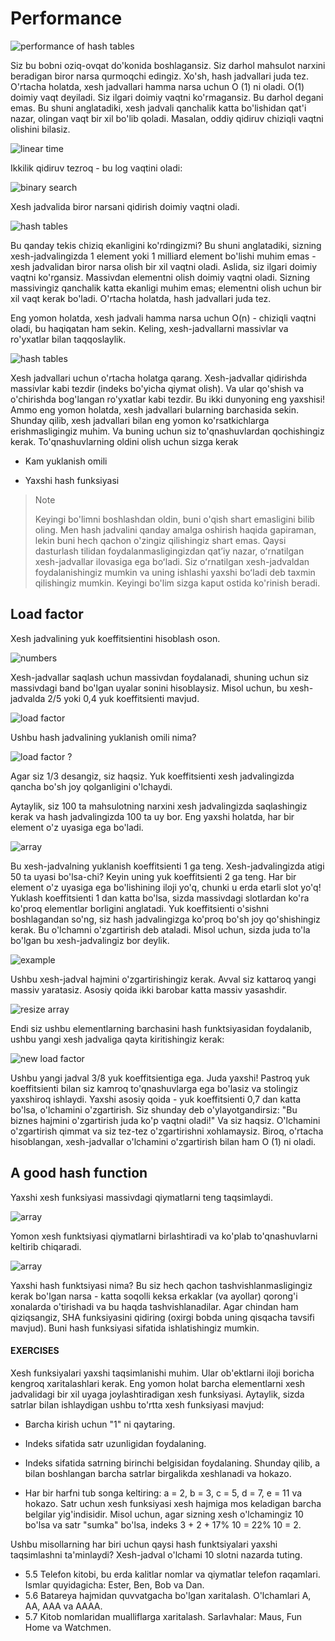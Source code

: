 # Performance

![performance of hash tables](image-34.png)

Siz bu bobni oziq-ovqat do'konida boshlagansiz. Siz darhol mahsulot narxini beradigan biror narsa qurmoqchi edingiz. Xo'sh, hash jadvallari juda tez. O'rtacha holatda, xesh jadvallari hamma narsa uchun O (1) ni oladi. O(1) doimiy vaqt deyiladi. Siz ilgari doimiy vaqtni ko'rmagansiz. Bu darhol degani emas. Bu shuni anglatadiki, xesh jadvali qanchalik katta bo'lishidan qat'i nazar, olingan vaqt bir xil bo'lib qoladi. Masalan, oddiy qidiruv chiziqli vaqtni olishini bilasiz.

![linear time](image-35.png)

Ikkilik qidiruv tezroq - bu log vaqtini oladi:

![binary search](image-36.png)

Xesh jadvalida biror narsani qidirish doimiy vaqtni oladi.

![hash tables](image-37.png)

Bu qanday tekis chiziq ekanligini ko'rdingizmi? Bu shuni anglatadiki, sizning xesh-jadvalingizda 1 element yoki 1 milliard element bo'lishi muhim emas - xesh jadvalidan biror narsa olish bir xil vaqtni oladi. Aslida, siz ilgari doimiy vaqtni ko'rgansiz. Massivdan elementni olish doimiy vaqtni oladi. Sizning massivingiz qanchalik katta ekanligi muhim emas; elementni olish uchun bir xil vaqt kerak bo'ladi. O'rtacha holatda, hash jadvallari juda tez.

Eng yomon holatda, xesh jadvali hamma narsa uchun O(n) - chiziqli vaqtni oladi, bu haqiqatan ham sekin. Keling, xesh-jadvallarni massivlar va ro'yxatlar bilan taqqoslaylik.

![hash tables](image-38.png)

Xesh jadvallari uchun o'rtacha holatga qarang. Xesh-jadvallar qidirishda massivlar kabi tezdir (indeks bo'yicha qiymat olish). Va ular qo'shish va o'chirishda bog'langan ro'yxatlar kabi tezdir. Bu ikki dunyoning eng yaxshisi! Ammo eng yomon holatda, xesh jadvallari bularning barchasida sekin. Shunday qilib, xesh jadvallari bilan eng yomon ko'rsatkichlarga erishmasligingiz muhim. Va buning uchun siz to'qnashuvlardan qochishingiz kerak. To'qnashuvlarning oldini olish uchun sizga kerak

* Kam yuklanish omili

* Yaxshi hash funksiyasi

> Note
>
> Keyingi bo'limni boshlashdan oldin, buni o'qish shart emasligini bilib oling. Men hash jadvalini qanday amalga oshirish haqida gapiraman, lekin buni hech qachon o'zingiz qilishingiz shart emas. Qaysi dasturlash tilidan foydalanmasligingizdan qatʼiy nazar, oʻrnatilgan xesh-jadvallar ilovasiga ega boʻladi. Siz oʻrnatilgan xesh-jadvaldan foydalanishingiz mumkin va uning ishlashi yaxshi boʻladi deb taxmin qilishingiz mumkin. Keyingi bo'lim sizga kaput ostida ko'rinish beradi.

## Load factor
Xesh jadvalining yuk koeffitsientini hisoblash oson.

![numbers](image-39.png)

Xesh-jadvallar saqlash uchun massivdan foydalanadi, shuning uchun siz massivdagi band bo'lgan uyalar sonini hisoblaysiz. Misol uchun, bu xesh-jadvalda 2/5 yoki 0,4 yuk koeffitsienti mavjud.

![load factor](image-40.png)

Ushbu hash jadvalining yuklanish omili nima?

![load factor ?](image-41.png)

Agar siz 1/3 desangiz, siz haqsiz. Yuk koeffitsienti xesh jadvalingizda qancha bo'sh joy qolganligini o'lchaydi.

Aytaylik, siz 100 ta mahsulotning narxini xesh jadvalingizda saqlashingiz kerak va hash jadvalingizda 100 ta uy bor. Eng yaxshi holatda, har bir element o'z uyasiga ega bo'ladi.

![array](image-42.png)

Bu xesh-jadvalning yuklanish koeffitsienti 1 ga teng. Xesh-jadvalingizda atigi 50 ta uyasi bo'lsa-chi? Keyin uning yuk koeffitsienti 2 ga teng. Har bir element o'z uyasiga ega bo'lishining iloji yo'q, chunki u erda etarli slot yo'q! Yuklash koeffitsienti 1 dan katta bo'lsa, sizda massivdagi slotlardan ko'ra ko'proq elementlar borligini anglatadi. Yuk koeffitsienti o'sishni boshlagandan so'ng, siz hash jadvalingizga ko'proq bo'sh joy qo'shishingiz kerak. Bu o'lchamni o'zgartirish deb ataladi. Misol uchun, sizda juda to'la bo'lgan bu xesh-jadvalingiz bor deylik.

![example](image-43.png)

Ushbu xesh-jadval hajmini o'zgartirishingiz kerak. Avval siz kattaroq yangi massiv yaratasiz. Asosiy qoida ikki barobar katta massiv yasashdir.

![resize array](image-44.png)

Endi siz ushbu elementlarning barchasini hash funktsiyasidan foydalanib, ushbu yangi xesh jadvaliga qayta kiritishingiz kerak:

![new load factor](image-45.png)

Ushbu yangi jadval 3/8 yuk koeffitsientiga ega. Juda yaxshi! Pastroq yuk koeffitsienti bilan siz kamroq to'qnashuvlarga ega bo'lasiz va stolingiz yaxshiroq ishlaydi. Yaxshi asosiy qoida - yuk koeffitsienti 0,7 dan katta bo'lsa, o'lchamini o'zgartirish. Siz shunday deb o'ylayotgandirsiz: "Bu biznes hajmini o'zgartirish juda ko'p vaqtni oladi!" Va siz haqsiz. O'lchamini o'zgartirish qimmat va siz tez-tez o'zgartirishni xohlamaysiz. Biroq, o'rtacha hisoblangan, xesh-jadvallar o'lchamini o'zgartirish bilan ham O (1) ni oladi.

## A good hash function
Yaxshi xesh funksiyasi massivdagi qiymatlarni teng taqsimlaydi.

![array](image-46.png)

Yomon xesh funktsiyasi qiymatlarni birlashtiradi va ko'plab to'qnashuvlarni keltirib chiqaradi.

![array](image-47.png)

Yaxshi hash funktsiyasi nima?
Bu siz hech qachon tashvishlanmasligingiz kerak bo'lgan narsa - katta soqolli keksa erkaklar (va ayollar) qorong'i xonalarda o'tirishadi va bu haqda tashvishlanadilar. Agar chindan ham qiziqsangiz, SHA funksiyasini qidiring (oxirgi bobda uning qisqacha tavsifi mavjud). Buni hash funksiyasi sifatida ishlatishingiz mumkin.

#### EXERCISES
Xesh funksiyalari yaxshi taqsimlanishi muhim. Ular ob'ektlarni iloji boricha kengroq xaritalashlari kerak. Eng yomon holat barcha elementlarni xesh jadvalidagi bir xil uyaga joylashtiradigan xesh funksiyasi. Aytaylik, sizda satrlar bilan ishlaydigan ushbu to'rtta xesh funksiyasi mavjud:

* Barcha kirish uchun "1" ni qaytaring.

* Indeks sifatida satr uzunligidan foydalaning.

* Indeks sifatida satrning birinchi belgisidan foydalaning. Shunday qilib, a bilan boshlangan barcha satrlar birgalikda xeshlanadi va hokazo.
* Har bir harfni tub songa keltiring: a = 2, b = 3, c = 5, d = 7, e = 11 va hokazo. Satr uchun xesh funksiyasi xesh hajmiga mos keladigan barcha belgilar yig'indisidir. Misol uchun, agar sizning xesh o'lchamingiz 10 bo'lsa va satr "sumka" bo'lsa, indeks 3 + 2 + 17% 10 = 22% 10 = 2.

Ushbu misollarning har biri uchun qaysi hash funktsiyalari yaxshi taqsimlashni ta'minlaydi? Xesh-jadval o'lchami 10 slotni nazarda tuting.

* 5.5 Telefon kitobi, bu erda kalitlar nomlar va qiymatlar telefon raqamlari. Ismlar quyidagicha: Ester, Ben, Bob va Dan.
* 5.6 Batareya hajmidan quvvatgacha bo'lgan xaritalash. O'lchamlari A, AA, AAA va AAAA.
* 5.7 Kitob nomlaridan mualliflarga xaritalash. Sarlavhalar: Maus, Fun Home va Watchmen.